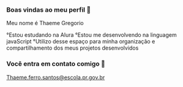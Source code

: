 ### Boas vindas ao meu perfil 💜

Meu nome é Thaeme Gregorio

°Estou estudando na Alura 
°Estou me desenvolvendo na linguagem javaScript
°Utilizo desse espaço para minha organização e compartilhamento dos meus projetos desenvolvidos

### Você entra em contato comigo 📧

Thaeme.ferro.santos@escola.pr.gov.br
